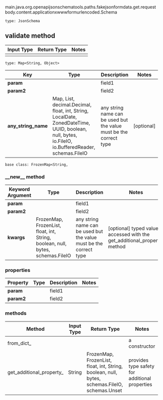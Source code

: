 main.java.org.openapijsonschematools.paths.fakejsonformdata.get.requestbody.content.applicationxwwwformurlencoded.Schema
```
type: JsonSchema
```

## validate method
Input Type | Return Type | Notes
------------ | ------------- | -------------
 |  |

```
type: Map<String, Object>
```
Key | Type |  Description | Notes
------------ | ------------- | ------------- | -------------
**param** |  | field1 |
**param2** |  | field2 |
**any_string_name** | Map, List, decimal.Decimal, float, int, String, LocalDate, ZonedDateTime, UUID, boolean, null, bytes, io.FileIO, io.BufferedReader, schemas.FileIO | any string name can be used but the value must be the correct type | [optional]

```
base class: FrozenMap<String, 
```
### &lowbar;&lowbar;new&lowbar;&lowbar; method
Keyword Argument | Type | Description | Notes
---------------- | ---- | ----------- | -----
**param** |  | field1 |
**param2** |  | field2 |
**kwargs** | FrozenMap, FrozenList, float, int, String, boolean, null, bytes, schemas.FileIO | any string name can be used but the value must be the correct type | [optional] typed value is accessed with the get_additional_property_ method

### properties
Property | Type | Description | Notes
-------- | ---- | ----------- | -----
**param** |  | field1 |
**param2** |  | field2 |

### methods
Method | Input Type | Return Type | Notes
------ | ---------- | ----------- | ------
from_dict_ |  |  | a constructor
get_additional_property_ | String | FrozenMap, FrozenList, float, int, String, boolean, null, bytes, schemas.FileIO, schemas.Unset | provides type safety for additional properties
